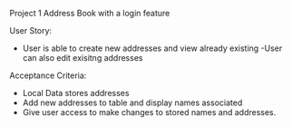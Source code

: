 Project 1 Address Book with a login feature

User Story:
- User is able to create new addresses and view already existing
-User can also edit exisitng addresses

Acceptance Criteria:
- Local Data stores addresses
- Add new addresses to table and display names associated
- Give user access to make changes to stored names and addresses. 
